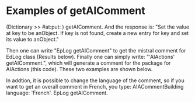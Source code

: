 # Examples of getAIComment

(Dictionary >> #at:put: ) getAIComment.
And the response is:
"Set the value at key to be anObject. If key is not found, create a new entry for key and set its value to anObject."

Then one can write "EpLog getAIComment" to get the mistral comment for EdLog class (Results below).
Finally one can simply write: "'AIActions' getAIComment.", which will generate a comment for the package for AIActions (this code).
These two examples are shown below.

In addtion, it is possible to change the language of the comment, so if you want to get an overall comment in French, you type:
AIACommentBuilding language: 'French'.
EpLog getAIComment.





